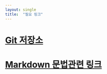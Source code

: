 ```yaml
---
layout: single
title:  "필요 링크"
---
```

# [Git 저장소](https://github.com/dandywing/dandywing.github.io)
# [Markdown 문법관련 링크](https://theorydb.github.io/envops/2019/05/22/envops-blog-how-to-use-md/)
